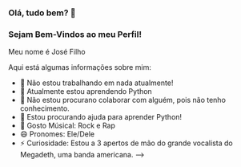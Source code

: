 ### Olá, tudo bem? 👋

### Sejam Bem-Vindos ao meu Perfil!

Meu nome é José Filho

Aqui está algumas informações sobre mim:

- 🔭 Não estou trabalhando em nada atualmente!
- 🌱 Atualmente estou aprendendo Python
- 👯 Não estou procurano colaborar com alguém, pois não tenho conhecimento.
- 🤔 Estou procurando ajuda para aprender Python!
- 🎵 Gosto Músical: Rock e Rap
- 😄 Pronomes: Ele/Dele
- ⚡ Curiosidade: Estou a 3 apertos de mão do grande vocalista do Megadeth, uma banda americana.
-->
